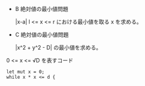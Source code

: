 * B 絶対値の最小値問題
    
    |x-a| l <= x <= r における最小値を取る x を求める。

* C 絶対値の最小値問題

    |x^2 + y^2 - D| の最小値を求める。


0 <= x <= √D を表すコード

```
let mut x = 0;
while x * x <= d {
```
